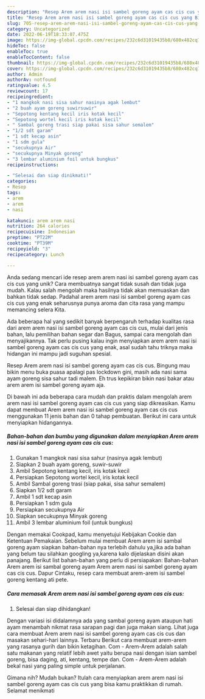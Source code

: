 ```yaml
---
description: "Resep Arem arem nasi isi sambel goreng ayam cas cis cus yang Bisa Manjain Lidah"
title: "Resep Arem arem nasi isi sambel goreng ayam cas cis cus yang Bisa Manjain Lidah"
slug: 705-resep-arem-arem-nasi-isi-sambel-goreng-ayam-cas-cis-cus-yang-bisa-manjain-lidah
category: Uncategorized
date: 2022-06-19T18:33:07.475Z
image: https://img-global.cpcdn.com/recipes/232c6d31019435b8/680x482cq70/arem-arem-nasi-isi-sambel-goreng-ayam-cas-cis-cus-foto-resep-utama.jpg
hideToc: false
enableToc: true
enableTocContent: false
thumbnail: https://img-global.cpcdn.com/recipes/232c6d31019435b8/680x482cq70/arem-arem-nasi-isi-sambel-goreng-ayam-cas-cis-cus-foto-resep-utama.jpg
cover: https://img-global.cpcdn.com/recipes/232c6d31019435b8/680x482cq70/arem-arem-nasi-isi-sambel-goreng-ayam-cas-cis-cus-foto-resep-utama.jpg
author: Admin
authorAv: notfound
ratingvalue: 4.5
reviewcount: 17
recipeingredient:
- "1 mangkok nasi sisa sahur nasinya agak lembut"
- "2 buah ayam goreng suwirsuwir"
- "Sepotong kentang kecil iris kotak kecil"
- "Sepotong wortel kecil iris kotak kecil"
- " Sambal goreng trasi siap pakai sisa sahur semalem"
- "1/2 sdt garam"
- "1 sdt kecap asin"
- "1 sdm gula"
- "secukupnya Air"
- "secukupnya Minyak goreng"
- "3 lembar aluminium foil untuk bungkus"
recipeinstructions:

- "Selesai dan siap dinikmati!"
categories:
- Resep
tags:
- arem
- arem
- nasi

katakunci: arem arem nasi 
nutrition: 264 calories
recipecuisine: Indonesian
preptime: "PT22M"
cooktime: "PT39M"
recipeyield: "3"
recipecategory: Lunch

---
```





Anda sedang mencari ide resep arem arem nasi isi sambel goreng ayam cas cis cus yang unik? Cara membuatnya sangat tidak susah dan tidak juga mudah. Kalau salah mengolah maka hasilnya tidak akan memuaskan dan bahkan tidak sedap. Padahal arem arem nasi isi sambel goreng ayam cas cis cus yang enak seharusnya punya aroma dan cita rasa yang mampu memancing selera Kita.





Ada beberapa hal yang sedikit banyak berpengaruh terhadap kualitas rasa dari arem arem nasi isi sambel goreng ayam cas cis cus, mulai dari jenis bahan, lalu pemilihan bahan segar dan Bagus, sampai cara mengolah dan menyajikannya. Tak perlu pusing kalau ingin menyiapkan arem arem nasi isi sambel goreng ayam cas cis cus yang enak,      asal sudah tahu triknya maka hidangan ini mampu jadi suguhan spesial.














Resep Arem arem nasi isi sambel goreng ayam cas cis cus. Bingung mau bikin menu buka puasa apalagi pas lockdown gini, masih ada nasi sama ayam goreng sisa sahur tadi malem. Eh trus kepikiran bikin nasi bakar atau arem arem isi sambel goreng ayam aja.






Di bawah ini ada beberapa cara mudah dan praktis dalam mengolah arem arem nasi isi sambel goreng ayam cas cis cus yang siap dikreasikan. Kamu dapat membuat Arem arem nasi isi sambel goreng ayam cas cis cus menggunakan 11 jenis bahan dan 0 tahap pembuatan. Berikut ini cara untuk menyiapkan hidangannya.

<!--inarticleads1-->

##### Bahan-bahan dan bumbu yang digunakan dalam menyiapkan Arem arem nasi isi sambel goreng ayam cas cis cus:

1. Gunakan 1 mangkok nasi sisa sahur (nasinya agak lembut)
1. Siapkan 2 buah ayam goreng, suwir-suwir
1. Ambil Sepotong kentang kecil, iris kotak kecil
1. Persiapkan Sepotong wortel kecil, iris kotak kecil
1. Ambil  Sambal goreng trasi (siap pakai, sisa sahur semalem)
1. Siapkan 1/2 sdt garam
1. Ambil 1 sdt kecap asin
1. Persiapkan 1 sdm gula
1. Persiapkan secukupnya Air
1. Siapkan secukupnya Minyak goreng
1. Ambil 3 lembar aluminium foil (untuk bungkus)


Dengan memakai Cookpad, kamu menyetujui Kebijakan Cookie dan Ketentuan Pemakaian. Sebelum mulai membuat Arem arem isi sambal goreng ayam siapkan bahan-bahan nya terlebih dahulu ya,jika ada bahan yang belum tau silahkan googling ya,karena kalo dijelaskan disini akan panajang. Berikut list bahan-bahan yang perlu di persiapakan: Bahan-bahan Arem arem isi sambal goreng ayam Arem arem nasi isi sambel goreng ayam cas cis cus. Dapur Cintaku, resep cara membuat arem-arem isi sambel goreng kentang ati pete. 

<!--inarticleads2-->

##### Cara memasak Arem arem nasi isi sambel goreng ayam cas cis cus:


1. Selesai dan siap dihidangkan!

Dengan variasi isi didalamnya ada yang sambal goreng ayam ataupun hati ayam menambah nikmat rasa sarapan pagi dan juga makan siang. Lihat juga cara membuat Arem arem nasi isi sambel goreng ayam cas cis cus dan masakan sehari-hari lainnya. Terbaru Berikut cara membuat arem-arem yang rasanya gurih dan bikin ketagihan. Com - Arem-Arem adalah salah satu makanan yang relatif lebih awet yaitu berupa nasi dengan isian sambel goreng, bisa daging, ati, kentang, tempe dan. Com - Arem-Arem adalah bekal nasi yang paling simple untuk perjalanan. 

Gimana nih? Mudah bukan? Itulah cara menyiapkan arem arem nasi isi sambel goreng ayam cas cis cus yang bisa kamu praktikkan di rumah. Selamat menikmati
